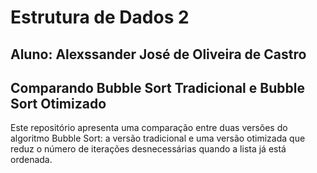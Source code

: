 # Estrutura de Dados 2

## Aluno: Alexssander José de Oliveira de Castro

## Comparando Bubble Sort Tradicional e Bubble Sort Otimizado

Este repositório apresenta uma comparação entre duas versões do algoritmo Bubble Sort: a versão tradicional e uma versão otimizada que reduz o número de iterações desnecessárias quando a lista já está ordenada.

